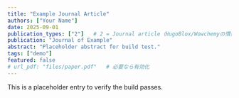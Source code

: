 ```yaml
---
title: "Example Journal Article"
authors: ["Your Name"]
date: 2025-09-01
publication_types: ["2"]   # 2 = Journal article（HugoBlox/Wowchemyの慣例）
publication: "Journal of Example"
abstract: "Placeholder abstract for build test."
tags: ["demo"]
featured: false
# url_pdf: "files/paper.pdf"   # 必要なら有効化
---
```


This is a placeholder entry to verify the build passes.
